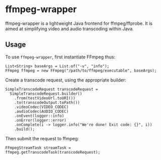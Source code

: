 # ffmpeg-wrapper

ffmpeg-wrapper is a lightweight Java frontend for ffmpeg/ffprobe. It is aimed at simplifying video and audio transcoding
within Java.

## Usage

To use `ffmpeg-wrapper`, first instantiate FFmpeg thus:

    List<String> baseArgs = List.of("-v", "info");
    FFmpeg ffmpeg = new FFmpeg("/path/to/ffmpeg/executable", baseArgs);

Create a transcode request, using the appropriate builder:

    SimpleTranscodeRequest transcodeRequest =
      SimpleTranscodeRequest.builder()
        .from(testVideoUrl.toURI())
        .to(transcodeOutput.toPath())
        .videoCodec(VIDEO_CODEC)
        .audioCodec(AUDIO_CODEC)
        .onEvent(logger::info)
        .onError(logger::error)
        .onComplete(i -> logger.info("We're done! Exit code: {}", i))
        .build();

Then submit the request to ffmpeg:

    FFmpegStreamTask streamTask = ffmpeg.getTranscodeTask(transcodeRequest);
